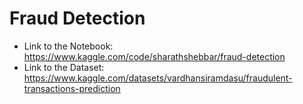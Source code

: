 # Fraud Detection

- Link to the Notebook: https://www.kaggle.com/code/sharathshebbar/fraud-detection
- Link to the Dataset: https://www.kaggle.com/datasets/vardhansiramdasu/fraudulent-transactions-prediction